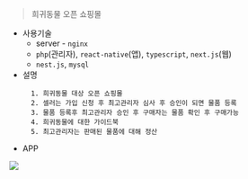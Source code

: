 > 희귀동물 오픈 쇼핑몰

* 사용기술
    * server - `nginx`
    * `php`(관리자), `react-native`(앱), `typescript`, `next.js`(웹)
    * `nest.js`, `mysql`
* 설명
  ```
    1. 희귀동물 대상 오픈 쇼핑몰
    2. 셀러는 가입 신청 후 최고관리자 심사 후 승인이 되면 물품 등록
    3. 물품 등록후 최고관리자 승인 후 구매자는 물품 확인 후 구매가능
    4. 희귀동물에 대한 가이드북
    5. 최고관리자는 판매된 물품에 대해 정산
  ```
* APP

![](../assets/shopping/shopping.gif)
